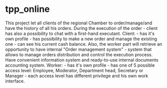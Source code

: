 # tpp_online
This project let all clients of the regional Chamber to order/manage/and have the history of all his orders. During the execution of the order - client has also a possibility to chat with a first-hand executant. Client: - has it's own profile - has possibility to make a new order and manage the existing one - can see his current cash balance.  Also, the worker part will retrieve an opportunity to have internal "Order management system" - system that allows to manage orders distribution and control the execution process. Have convenient information system and ready-to-use internal documents accounting system.  Worker: - has it's own profile - has one of 5 possible access level: Employee, Moderator, Department head, Secretary or Manager - each access level has different privilege and his own work interface.
